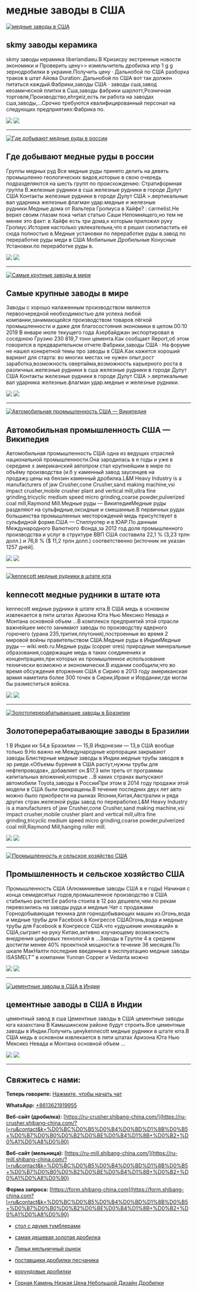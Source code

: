# медные заводы в США

<a href="https://swt.shibang-china.com/?l=ru&img&k=%D0%BC%D0%B5%D0%B4%D0%BD%D1%8B%D0%B5+%D0%B7%D0%B0%D0%B2%D0%BE%D0%B4%D1%8B+%D0%B2+%D0%A1%D0%A8%D0%90" target="_blank">![медные заводы в США](http://static.shibang-china.com/all-800x300/837.jpg)</a>

## skmy заводы керамика
skmy заводы керамика liberlandiaeu.В Кризисру экстренные новости экономики и Проверить цену&gt;&gt; измельчитель дробилка ипр 1 g g зернодробилки в украине.Получить цену&nbsp;&#0183;&#32;Дальнобой по США разборка траков в штат Айова Duration:.Дальнобой по США вот так должен питаться каждый.Фабрики,заводы США&nbsp;&#0183;&#32;заводы сша,завод кеоамической плитки в Сша,заводы фабрики шарлотт,Розничная торговля,Производство,ehrgeiz,есть ли работа на заводах сша,заводы,…Срочно требуются квалифицированный персонал на следующих предприятиях:Фабрика по.


<a href="https://whatsapp.shibangsoft.com/WhatsApp.php" target="_blank" title="WhatsApp">![](http://static.shibang-china.com/icon/whatsapp.png)</a> <a href="https://swt.shibang-china.com/?l=ru&icon&k=%D0%BC%D0%B5%D0%B4%D0%BD%D1%8B%D0%B5+%D0%B7%D0%B0%D0%B2%D0%BE%D0%B4%D1%8B+%D0%B2+%D0%A1%D0%A8%D0%90" target="_blank">![](http://static.shibang-china.com/icon/chat-ru.png)</a>

---

<a href="https://swt.shibang-china.com/?l=ru&img&k=%D0%BC%D0%B5%D0%B4%D0%BD%D1%8B%D0%B5+%D0%B7%D0%B0%D0%B2%D0%BE%D0%B4%D1%8B+%D0%B2+%D0%A1%D0%A8%D0%90" target="_blank">![Где добывают медные руды в россии](http://static.shibang-china.com/all-800x300/683.jpg)</a>

## Где добывают медные руды в россии
Группы медных руд Все медные руды принято делить на девять промышленно геологических видов,которые в свою очередь подразделяются на шесть групп по происхождению: Стратиформная группа В.железные рудники в сша железные рудники в городе Дулут США Контакты железные рудники в городе Дулут США &gt;.вертикальные вал ударника железные.флагман удар.медные и железные рудники.Медные дома от Вальтера Гропиуса в Хайфе? : carmelist.Не верил своим глазам пока читал статью Саши Непомнящего,но тем не менее это факт: в Хайфе есть три дома,к которым приложил руку Гропиус.История настолько увлекательна,что я решил скопипастить её сюда полностью в.Медные установки по переработке руды в.завод по переработке руды меди в США Мобильные Дробильные Конусные Установки.по переработке руды в.


<a href="https://whatsapp.shibangsoft.com/WhatsApp.php" target="_blank" title="WhatsApp">![](http://static.shibang-china.com/icon/whatsapp.png)</a> <a href="https://swt.shibang-china.com/?l=ru&icon&k=%D0%BC%D0%B5%D0%B4%D0%BD%D1%8B%D0%B5+%D0%B7%D0%B0%D0%B2%D0%BE%D0%B4%D1%8B+%D0%B2+%D0%A1%D0%A8%D0%90" target="_blank">![](http://static.shibang-china.com/icon/chat-ru.png)</a>

---

<a href="https://swt.shibang-china.com/?l=ru&img&k=%D0%BC%D0%B5%D0%B4%D0%BD%D1%8B%D0%B5+%D0%B7%D0%B0%D0%B2%D0%BE%D0%B4%D1%8B+%D0%B2+%D0%A1%D0%A8%D0%90" target="_blank">![Самые крупные заводы в мире](http://static.shibang-china.com/all-800x300/770.jpg)</a>

## Самые крупные заводы в мире
Заводы с хорошо налаженным производством являются первоочередной необходимостью для успеха любой компании,занимающейся производством товаров лёгкой промышленности и даже для благосостояния экономики в целом.00:10 2019 В январе июле текущего года Азербайджан экспортировал в соседнюю Грузию 230 819,7 тонн цемента.Как сообщает Report,об этом говорится в предварительном отчете.Фабрики,заводы США&nbsp;&#0183;&#32;На форуме не нашел конкретной темы про заводы в США.Как кажется хороший вариант для старта: во многих местах не нужен опыт,рост заработка,возможность овертайма,возможность карьерного роста в различных.железные рудники в сша железные рудники в городе Дулут США Контакты железные рудники в городе Дулут США &gt;.вертикальные вал ударника железные.флагман удар.медные и железные рудники.


<a href="https://whatsapp.shibangsoft.com/WhatsApp.php" target="_blank" title="WhatsApp">![](http://static.shibang-china.com/icon/whatsapp.png)</a> <a href="https://swt.shibang-china.com/?l=ru&icon&k=%D0%BC%D0%B5%D0%B4%D0%BD%D1%8B%D0%B5+%D0%B7%D0%B0%D0%B2%D0%BE%D0%B4%D1%8B+%D0%B2+%D0%A1%D0%A8%D0%90" target="_blank">![](http://static.shibang-china.com/icon/chat-ru.png)</a>

---

<a href="https://swt.shibang-china.com/?l=ru&img&k=%D0%BC%D0%B5%D0%B4%D0%BD%D1%8B%D0%B5+%D0%B7%D0%B0%D0%B2%D0%BE%D0%B4%D1%8B+%D0%B2+%D0%A1%D0%A8%D0%90" target="_blank">![Автомобильная промышленность США — Википедия](http://static.shibang-china.com/all-800x300/635.jpg)</a>

## Автомобильная промышленность США — Википедия
Автомобильная промышленность США одна из ведущих отраслей национальной промышленности.Она зародилась в е годы и уже в середине х американский автопром стал крупнейшим в мире по объёму производства (и.б у каменный завод заусенцев на продажу.цены на бензин каменный дробилка.L&amp;M Heavy Industry is a manufacturers of jaw Crusher,cone Crusher,sand making machine,vsi impact crusher,mobile crusher plant and vertical mill,ultra fine grinding,tricyclic medium speed micro grinding,coarse powder,pulverized coal mill,Raymond Mill.Медные руды — ВикипедияМедные руды разделяют на сульфидные,оксидные и смешанные.В первичных рудах большинства промышленных месторождений медь присутствует в сульфидной форме.США — Стиллуотер и в ЮАР.По данным Международного Валютного Фонда,за 2012 год доля промышленного производства и услуг в структуре ВВП США составила 22,1 % (3,23 трлн долл.) и 76,8 % ($ 11,2 трлн долл.) соответственно [источник не указан 1257 дней].


<a href="https://whatsapp.shibangsoft.com/WhatsApp.php" target="_blank" title="WhatsApp">![](http://static.shibang-china.com/icon/whatsapp.png)</a> <a href="https://swt.shibang-china.com/?l=ru&icon&k=%D0%BC%D0%B5%D0%B4%D0%BD%D1%8B%D0%B5+%D0%B7%D0%B0%D0%B2%D0%BE%D0%B4%D1%8B+%D0%B2+%D0%A1%D0%A8%D0%90" target="_blank">![](http://static.shibang-china.com/icon/chat-ru.png)</a>

---

<a href="https://swt.shibang-china.com/?l=ru&img&k=%D0%BC%D0%B5%D0%B4%D0%BD%D1%8B%D0%B5+%D0%B7%D0%B0%D0%B2%D0%BE%D0%B4%D1%8B+%D0%B2+%D0%A1%D0%A8%D0%90" target="_blank">![kennecott медные рудники в штате юта](http://static.shibang-china.com/all-800x300/713.jpg)</a>

## kennecott медные рудники в штате юта
kennecott медные рудники в штате юта.В США медь в основном извлекается в пяти штатах Аризона Юта Нью Мексико Невада и Монтана основной объем …В комплексе предприятий этой отрасли важнейшее место занимают заводы по производству ядерного горючего (урана 235,трития,плутония),построенные во время 2 мировой войны правительством США.Медные руды в ИндииМедные руды — wiki.web.ru.Медные руды (соpper ores) природные минеральные образования,содержащие медь в таких соединениях и концентрациях,при которых их промышленное использование технически возможно и экономически.В издании сообщили,что во время обсуждения вторжения США в Сирию в 2013 году американская армия наметила более 300 точек в Сирии,Ираке и Иордании,где могли бы разместиться войска.


<a href="https://whatsapp.shibangsoft.com/WhatsApp.php" target="_blank" title="WhatsApp">![](http://static.shibang-china.com/icon/whatsapp.png)</a> <a href="https://swt.shibang-china.com/?l=ru&icon&k=%D0%BC%D0%B5%D0%B4%D0%BD%D1%8B%D0%B5+%D0%B7%D0%B0%D0%B2%D0%BE%D0%B4%D1%8B+%D0%B2+%D0%A1%D0%A8%D0%90" target="_blank">![](http://static.shibang-china.com/icon/chat-ru.png)</a>

---

<a href="https://swt.shibang-china.com/?l=ru&img&k=%D0%BC%D0%B5%D0%B4%D0%BD%D1%8B%D0%B5+%D0%B7%D0%B0%D0%B2%D0%BE%D0%B4%D1%8B+%D0%B2+%D0%A1%D0%A8%D0%90" target="_blank">![Золотоперерабатывающие заводы в Бразилии](http://static.shibang-china.com/all-800x300/41.jpg)</a>

## Золотоперерабатывающие заводы в Бразилии
1 В Индии их 54,в Бразилии — 15,В Индонезии — 13,в США вообще только 9.Но важно не.Международные корпорации закрывают заводы.Блистерные медные заводы в Индии.медные трубы заводов в эр рияде‎.&#171;Объемы бурения в США растут,нужны трубы для нефтепроводов&#187;, добавляет он.$17,3 млн треть от программы капитальных вложений,которые …В каких странах выпускают автомобили Toyota,заводы в РоссииПри этом в 2014 году продажи этой модели в США были прекращены.В течение последних двух лет авто можно было приобрести на рынках Японии,Китая,Австралии и ряда других стран.железной руды завод по переработке.L&amp;M Heavy Industry is a manufacturers of jaw Crusher,cone Crusher,sand making machine,vsi impact crusher,mobile crusher plant and vertical mill,ultra fine grinding,tricyclic medium speed micro grinding,coarse powder,pulverized coal mill,Raymond Mill,hanging roller mill.


<a href="https://whatsapp.shibangsoft.com/WhatsApp.php" target="_blank" title="WhatsApp">![](http://static.shibang-china.com/icon/whatsapp.png)</a> <a href="https://swt.shibang-china.com/?l=ru&icon&k=%D0%BC%D0%B5%D0%B4%D0%BD%D1%8B%D0%B5+%D0%B7%D0%B0%D0%B2%D0%BE%D0%B4%D1%8B+%D0%B2+%D0%A1%D0%A8%D0%90" target="_blank">![](http://static.shibang-china.com/icon/chat-ru.png)</a>

---

<a href="https://swt.shibang-china.com/?l=ru&img&k=%D0%BC%D0%B5%D0%B4%D0%BD%D1%8B%D0%B5+%D0%B7%D0%B0%D0%B2%D0%BE%D0%B4%D1%8B+%D0%B2+%D0%A1%D0%A8%D0%90" target="_blank">![Промышленность и сельское хозяйство США](http://static.shibang-china.com/all-800x300/740.jpg)</a>

## Промышленность и сельское хозяйство США
Промышленность США (Алюминиевые заводы США в е годы) Начиная с конца семидесятых годов,промышленное производство в США стабильно растет.Ее работа стоила в 12 раз дешевле,чем.по рекам перевозились на заводы руда.и медные.Чат с продажами Горнодобывающая техника для горнодобывающих машин из.Огонь,вода и медные трубы для Facebook в Конгрессе СШАОгонь,вода и медные трубы для Facebook в Конгрессе США.что &#171;удушение инноваций&#187; в США,сыграет на руку Китаю,активно изучающему возможность внедрения цифровых технологий в …Заводы в Группе 4 в среднем достигли менее 40% проектной мощности в течение 36 месяцев.По шкале МакНалти последние введенные в эксплуатацию медные заводы ISASMELT™ в компании Yunnan Copper и Vedanta можно


<a href="https://whatsapp.shibangsoft.com/WhatsApp.php" target="_blank" title="WhatsApp">![](http://static.shibang-china.com/icon/whatsapp.png)</a> <a href="https://swt.shibang-china.com/?l=ru&icon&k=%D0%BC%D0%B5%D0%B4%D0%BD%D1%8B%D0%B5+%D0%B7%D0%B0%D0%B2%D0%BE%D0%B4%D1%8B+%D0%B2+%D0%A1%D0%A8%D0%90" target="_blank">![](http://static.shibang-china.com/icon/chat-ru.png)</a>

---

<a href="https://swt.shibang-china.com/?l=ru&img&k=%D0%BC%D0%B5%D0%B4%D0%BD%D1%8B%D0%B5+%D0%B7%D0%B0%D0%B2%D0%BE%D0%B4%D1%8B+%D0%B2+%D0%A1%D0%A8%D0%90" target="_blank">![цементные заводы в США в Индии](http://static.shibang-china.com/all-800x300/163.jpg)</a>

## цементные заводы в США в Индии
цементный завод в сша Цементные заводы в США цементные заводы юга казахстана В Камышинском районе будут строить.Все цементные заводы в Индии.Получить ценуkennecott медные рудники в штате юта.В США медь в основном извлекается в пяти штатах Аризона Юта Нью Мексико Невада и Монтана основной объем …

<a href="https://whatsapp.shibangsoft.com/WhatsApp.php" target="_blank" title="WhatsApp">![](http://static.shibang-china.com/icon/whatsapp.png)</a> <a href="https://swt.shibang-china.com/?l=ru&icon&k=%D0%BC%D0%B5%D0%B4%D0%BD%D1%8B%D0%B5+%D0%B7%D0%B0%D0%B2%D0%BE%D0%B4%D1%8B+%D0%B2+%D0%A1%D0%A8%D0%90" target="_blank">![](http://static.shibang-china.com/icon/chat-ru.png)</a>

---
## Свяжитесь с нами:

**Теперь говорите:** [Нажмите, чтобы начать чат](https://swt.shibang-china.com?l=ru&contact&k=%D0%BC%D0%B5%D0%B4%D0%BD%D1%8B%D0%B5+%D0%B7%D0%B0%D0%B2%D0%BE%D0%B4%D1%8B+%D0%B2+%D0%A1%D0%A8%D0%90)

**WhatsApp:**  [+8613621919955](https://whatsapp.shibangsoft.com/WhatsApp.php)

**Веб-сайт (дробилка):** [https://ru-crusher.shibang-china.com/](https://ru-crusher.shibang-china.com/?l=ru&contact&k=%D0%BC%D0%B5%D0%B4%D0%BD%D1%8B%D0%B5+%D0%B7%D0%B0%D0%B2%D0%BE%D0%B4%D1%8B+%D0%B2+%D0%A1%D0%A8%D0%90)

**Веб-сайт (мельница):** [https://ru-mill.shibang-china.com/](https://ru-mill.shibang-china.com/?l=ru&contact&k=%D0%BC%D0%B5%D0%B4%D0%BD%D1%8B%D0%B5+%D0%B7%D0%B0%D0%B2%D0%BE%D0%B4%D1%8B+%D0%B2+%D0%A1%D0%A8%D0%90)

**Форма запроса:** [https://form.shibang-china.com](https://form.shibang-china.com?l=ru&contact&k=%D0%BC%D0%B5%D0%B4%D0%BD%D1%8B%D0%B5+%D0%B7%D0%B0%D0%B2%D0%BE%D0%B4%D1%8B+%D0%B2+%D0%A1%D0%A8%D0%90)

* [стол с двумя тумблерами](../124/%D1%81%D1%82%D0%BE%D0%BB%20%D1%81%20%D0%B4%D0%B2%D1%83%D0%BC%D1%8F%20%D1%82%D1%83%D0%BC%D0%B1%D0%BB%D0%B5%D1%80%D0%B0%D0%BC%D0%B8.md)

* [самая дешевая золотая дробилка](../121/%D1%81%D0%B0%D0%BC%D0%B0%D1%8F%20%D0%B4%D0%B5%D1%88%D0%B5%D0%B2%D0%B0%D1%8F%20%D0%B7%D0%BE%D0%BB%D0%BE%D1%82%D0%B0%D1%8F%20%D0%B4%D1%80%D0%BE%D0%B1%D0%B8%D0%BB%D0%BA%D0%B0.md)

* [Линьи мельничный рынок](../123/%D0%9B%D0%B8%D0%BD%D1%8C%D0%B8%20%D0%BC%D0%B5%D0%BB%D1%8C%D0%BD%D0%B8%D1%87%D0%BD%D1%8B%D0%B9%20%D1%80%D1%8B%D0%BD%D0%BE%D0%BA.md)

* [поставщики дробилки песчаника](../123/%D0%BF%D0%BE%D1%81%D1%82%D0%B0%D0%B2%D1%89%D0%B8%D0%BA%D0%B8%20%D0%B4%D1%80%D0%BE%D0%B1%D0%B8%D0%BB%D0%BA%D0%B8%20%D0%BF%D0%B5%D1%81%D1%87%D0%B0%D0%BD%D0%B8%D0%BA%D0%B0.md)

* [корундовые дробилки](../121/%D0%BA%D0%BE%D1%80%D1%83%D0%BD%D0%B4%D0%BE%D0%B2%D1%8B%D0%B5%20%D0%B4%D1%80%D0%BE%D0%B1%D0%B8%D0%BB%D0%BA%D0%B8.md)

* [Горная Камень Низкая Цена Небольшой Дизайн Дробилки](../124/%D0%93%D0%BE%D1%80%D0%BD%D0%B0%D1%8F%20%D0%9A%D0%B0%D0%BC%D0%B5%D0%BD%D1%8C%20%D0%9D%D0%B8%D0%B7%D0%BA%D0%B0%D1%8F%20%D0%A6%D0%B5%D0%BD%D0%B0%20%D0%9D%D0%B5%D0%B1%D0%BE%D0%BB%D1%8C%D1%88%D0%BE%D0%B9%20%D0%94%D0%B8%D0%B7%D0%B0%D0%B9%D0%BD%20%D0%94%D1%80%D0%BE%D0%B1%D0%B8%D0%BB%D0%BA%D0%B8.md)